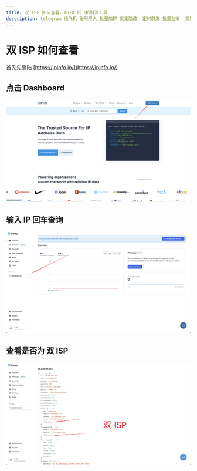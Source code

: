 ```yaml
---
title: 双 ISP 如何查看，TG-X 纸飞机引流工具
description: telegram 纸飞机 账号导入 批量加群 采集隐藏  定时群发 批量监听  采集可见 批量私信 批量转发 群发 飞机群发 飞机引流
---
```


# 双 ISP 如何查看

首先先登陆 [https://ipinfo.io/](https://ipinfo.io/)

## 点击 Dashboard

![](../assets/ipinfo/1.png)

## 输入 IP 回车查询

![](../assets/ipinfo/2.png)

## 查看是否为 双 ISP 

![](../assets/ipinfo/3.png)
